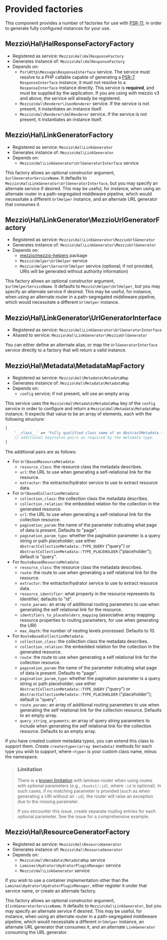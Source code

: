 # Provided factories

This component provides a number of factories for use with
[PSR-11](https://www.php-fig.org/psr/psr-11/), in order to generate fully
configured instances for your use.

## Mezzio\Hal\HalResponseFactoryFactory

- Registered as service: `Mezzio\Hal\HalResponseFactory`
- Generates instance of: `Mezzio\Hal\HalResponseFactory`
- Depends on:
    - `Psr\Http\Message\ResponseInterface` service. The service must resolve to
      a PHP callable capable of generating a [PSR-7](https://www.php-fig.org/psr/psr-7/)
      `ResponseInterface` instance; it must not resolve to a `ResponseInterface`
      instance directly. This service is **required**, and must be supplied by
      the application. If you are using with mezzio v3 and above, the
      service will already be registered.
    - `Mezzio\Hal\Renderer\JsonRenderer` service. If the service is not
      present, it instantiates an instance itself.
    - `Mezzio\Hal\Renderer\XmlRenderer` service. If the service is not
      present, it instantiates an instance itself.

## Mezzio\Hal\LinkGeneratorFactory

- Registered as service: `Mezzio\Hal\LinkGenerator`
- Generates instance of: `Mezzio\Hal\LinkGenerator`
- Depends on:
    - `Mezzio\Hal\LinkGenerator\UrlGeneratorInterface` service

This factory allows an optional constructor argument, `$urlGeneratorServiceName`.
It defaults to `Mezzio\Hal\LinkGenerator\UrlGeneratorInterface`,
but you may specify an alternate service if desired. This may be useful, for
instance, when using an alternate router in a path-segregated middleware
pipeline, which would necessitate a different `UrlHelper` instance, and an
alternate URL generator that consumes it.

## Mezzio\Hal\LinkGenerator\MezzioUrlGeneratorFactory

- Registered as service: `Mezzio\Hal\LinkGenerator\MezzioUrlGenerator`
- Generates instance of: `Mezzio\Hal\LinkGenerator\MezzioUrlGenerator`
- Depends on:
    - [mezzio/mezzio-helpers](https://github.com/mezzio/mezzio-helpers) package
    - `Mezzio\Helper\UrlHelper` service
    - `Mezzio\Helper\ServerUrlHelper` service (optional; if not provided,
      URIs will be generated without authority information)

This factory allows an optional constructor argument, `$urlHelperServiceName`.
It defaults to `Mezzio\Helper\UrlHelper`, but you may specify an
alternate service if desired. This may be useful, for instance, when using an
alternate router in a path-segregated middleware pipeline, which would
necessitate a different `UrlHelper` instance.

## Mezzio\Hal\LinkGenerator\UrlGeneratorInterface

- Registered as service: `Mezzio\Hal\LinkGenerator\UrlGeneratorInterface`
- Aliased to service: `Mezzio\Hal\LinkGenerator\MezzioUrlGenerator`

You can either define an alternate alias, or map the `UrlGeneratorInterface` service
directly to a factory that will return a valid instance.

## Mezzio\Hal\Metadata\MetadataMapFactory

- Registered as service: `Mezzio\Hal\Metadata\MetadataMap`
- Generates instance of: `Mezzio\Hal\Metadata\MetadataMap`
- Depends on:
    - `config` service; if not present, will use an empty array

This service uses the `Mezzio\Hal\Metadata\MetadataMap` key of the `config` service in
order to configure and return a `Mezzio\Hal\Metadata\MetadataMap` instance. It expects
that value to be an array of elements, each with the following structure:

```php
[
    '__class__' => 'Fully qualified class name of an AbstractMetadata type',
    // additional key/value pairs as required by the metadata type.
]
```

The additional pairs are as follows:

- For `UrlBasedResourceMetadata`:
    - `resource_class`: the resource class the metadata describes.
    - `url`: the URL to use when generating a self-relational link for the
      resource.
    - `extractor`: the extractor/hydrator service to use to extract resource
      data.
- For `UrlBasedCollectionMetadata`:
    - `collection_class`: the collection class the metadata describes.
    - `collection_relation`: the embedded relation for the collection in the
      generated resource.
    - `url`: the URL to use when generating a self-relational link for the
      collection resource.
    - `pagination_param`: the name of the parameter indicating what page of data
      is present. Defaults to "page".
    - `pagination_param_type`: whether the pagination parameter is a query string
      or path placeholder; use either `AbstractCollectionMetadata::TYPE_QUERY`
      ("query") or `AbstractCollectionMetadata::TYPE_PLACEHOLDER` ("placeholder");
      default is "query".
- For `RouteBasedResourceMetadata`:
    - `resource_class`: the resource class the metadata describes.
    - `route`: the route to use when generating a self relational link for the
      resource.
    - `extractor`: the extractor/hydrator service to use to extract resource
      data.
    - `resource_identifier`: what property in the resource represents its
      identifier; defaults to "id".
    - `route_params`: an array of additional routing parameters to use when
      generating the self relational link for the resource.
    - `identifiers_to_placeholders_mapping` (associative array mapping resource properties to routing parameters, for use when generating the URI)
    - `max_depth`: the number of nesting levels processed. Defaults to 10.
- For `RouteBasedCollectionMetadata`:
    - `collection_class`: the collection class the metadata describes.
    - `collection_relation`: the embedded relation for the collection in the
      generated resource.
    - `route`: the route to use when generating a self relational link for the
      collection resource.
    - `pagination_param`: the name of the parameter indicating what page of data
      is present. Defaults to "page".
    - `pagination_param_type`: whether the pagination parameter is a query string
      or path placeholder; use either `AbstractCollectionMetadata::TYPE_QUERY`
      ("query") or `AbstractCollectionMetadata::TYPE_PLACEHOLDER` ("placeholder");
      default is "query".
    - `route_params`: an array of additional routing parameters to use when
      generating the self relational link for the collection resource. Defaults
      to an empty array.
    - `query_string_arguments`: an array of query string parameters to include
      when generating the self relational link for the collection resource.
      Defaults to an empty array.

If you have created custom metadata types, you can extend this class to
support them. Create `create<type>(array $metadata)` methods for each
type you wish to support, where `<type>` is your custom class name, minus
the namespace.

> ### Limitation
>
> There is a [known limitation](https://github.com/zendframework/zend-expressive-hal/issues/5)
> with laminas-router when using routes with optional parameters (e.g., `/books[/:id]`,
> where `:id` is optional). In such cases, if no matching parameter is provided
> (such as when generating a URI without an `:id`), the router will raise an
> exception due to the missing parameter.
>
> If you encounter this issue, create separate routing entries for each optional
> parameter. See the issue for a comprehensive example.

## Mezzio\Hal\ResourceGeneratorFactory

- Registered as service: `Mezzio\Hal\ResourceGenerator`
- Generates instance of: `Mezzio\Hal\ResourceGenerator`
- Depends on:
    - `Mezzio\Hal\Metadata\MetadataMap` service
    - `Laminas\Hydrator\HydratorPluginManager` service
    - `Mezzio\Hal\LinkGenerator` service

If you wish to use a container implementation other than the
`Laminas\Hydrator\HydratorPluginManager`, either register it under that service
name, or create an alternate factory.

This factory allows an optional constructor argument, `$linkGeneratorServiceName`.
It defaults to `Mezzio\Hal\LinkGenerator`, but you may specify an
alternate service if desired. This may be useful, for instance, when using an
alternate router in a path-segregated middleware pipeline, which would
necessitate a different `UrlHelper` instance, an alternate URL generator that
consumes it, and an alternate `LinkGenerator` consuming the URL generator.
